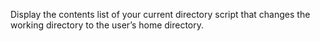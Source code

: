 Display the contents list of your current directory
 script that changes the working directory to the user’s home directory.
